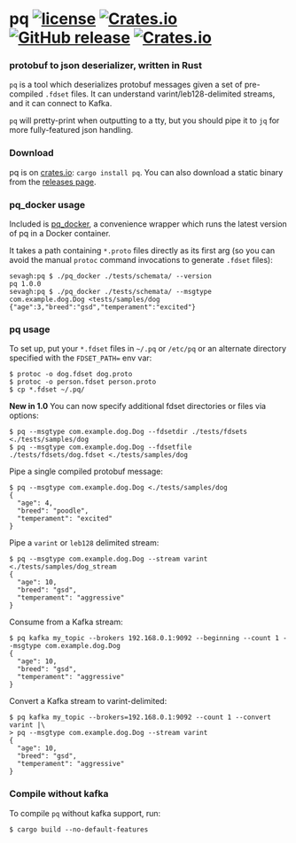 # pq [![license](https://img.shields.io/github/license/sevagh/pq.svg)](https://github.com/sevagh/pq/blob/master/LICENSE) [![Crates.io](https://img.shields.io/crates/v/pq.svg)](https://crates.io/crates/pq) [![GitHub release](https://img.shields.io/github/release/sevagh/pq.svg)](https://github.com/sevagh/pq) [![Crates.io](https://img.shields.io/crates/d/pq.svg)](https://crates.io/crates/pq)

### protobuf to json deserializer, written in Rust

`pq` is a tool which deserializes protobuf messages given a set of pre-compiled `.fdset` files. It can understand varint/leb128-delimited streams, and it can connect to Kafka.

`pq` will pretty-print when outputting to a tty, but you should pipe it to `jq` for more fully-featured json handling.

### Download

pq is on [crates.io](https://crates.io/crates/pq): `cargo install pq`. You can also download a static binary from the [releases page](https://github.com/sevagh/pq/releases).

### pq_docker usage

Included is [pq_docker](./pq_docker), a convenience wrapper which runs the latest version of pq in a Docker container.

It takes a path containing `*.proto` files directly as its first arg (so you can avoid the manual `protoc` command invocations to generate `.fdset` files):

```
sevagh:pq $ ./pq_docker ./tests/schemata/ --version
pq 1.0.0
sevagh:pq $ ./pq_docker ./tests/schemata/ --msgtype com.example.dog.Dog <tests/samples/dog
{"age":3,"breed":"gsd","temperament":"excited"}
```

### pq usage

To set up, put your `*.fdset` files in `~/.pq` or `/etc/pq` or an alternate directory specified with the `FDSET_PATH=` env var:

```
$ protoc -o dog.fdset dog.proto
$ protoc -o person.fdset person.proto
$ cp *.fdset ~/.pq/
```

**New in 1.0** You can now specify additional fdset directories or files via options:

```
$ pq --msgtype com.example.dog.Dog --fdsetdir ./tests/fdsets <./tests/samples/dog
$ pq --msgtype com.example.dog.Dog --fdsetfile ./tests/fdsets/dog.fdset <./tests/samples/dog
```

Pipe a single compiled protobuf message:

```
$ pq --msgtype com.example.dog.Dog <./tests/samples/dog
{
  "age": 4,
  "breed": "poodle",
  "temperament": "excited"
}
```

Pipe a `varint` or `leb128` delimited stream:

```
$ pq --msgtype com.example.dog.Dog --stream varint <./tests/samples/dog_stream
{
  "age": 10,
  "breed": "gsd",
  "temperament": "aggressive"
}
```

Consume from a Kafka stream:

```
$ pq kafka my_topic --brokers 192.168.0.1:9092 --beginning --count 1 --msgtype com.example.dog.Dog
{
  "age": 10,
  "breed": "gsd",
  "temperament": "aggressive"
}
```

Convert a Kafka stream to varint-delimited:

```
$ pq kafka my_topic --brokers=192.168.0.1:9092 --count 1 --convert varint |\
> pq --msgtype com.example.dog.Dog --stream varint
{
  "age": 10,
  "breed": "gsd",
  "temperament": "aggressive"
}
```

### Compile without kafka

To compile `pq` without kafka support, run:

```
$ cargo build --no-default-features
```
